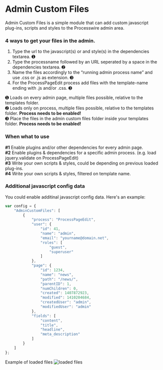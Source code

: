 Admin Custom Files
================

Admin Custom Files is a simple module that can add custom javascript plug-ins,
scripts and styles to the Processwire admin area.

### 4 ways to get your files in the admin.

1. Type the url to the javascript(s) or and style(s) in the dependencies textarea. ➊
2. Type the processname followed by an URL seperated by a space in the dependencies textarea. ➋
3. Name the files accordingly to the “running admin process name” and use .css or .js as extension. ➌
4. For the ProcessPageEdit process add files with the template-name ending with .js and/or .css. ➌

➊ Loads on every admin page, multiple files possible, relative to the templates folder. <br>
➋ Loads only on process, multiple files possible, relative to the templates folder. **Process needs to be enabled!**<br>
➌ Place the files in the admin custom files folder inside your templates folder. **Process needs to be enabled!**

### When what to use

**\#1** Enable plugins and/or other dependencies for every admin page.<br>
**\#2** Enable plugins & dependencies for a specific admin process. (e.g. load jquery.validate on ProcessPageEdit)<br>
**\#3** Write your own scripts & styles, could be depending on previous loaded plug-ins.<br>
**\#4** Write your own scripts & styles, filtered on template name.

### Additional javascript config data

You could enable additinal javascript config data. Here's an example:

```javascript
var config = {
    "AdminCustomFiles": [
        {
            "process": "ProcessPageEdit",
            "user": {
                "id": 41,
                "name": "admin",
                "email": "yourname@domain.net",
                "roles": [
                    "guest",
                    "superuser"
                ]
            },
            "page": {
                "id": 1234,
                "name": "news",
                "path": "/news/",
                "parentID": 1,
                "numChildren": 0,
                "created": 1407872923,
                "modified": 1410204684,
                "createdUser": "admin",
                "modifiedUser": "admin"
            },
            "fields": [
                "content",
                "title",
                "headline",
                "meta_description"
            ]
        }
    ]
};
```

Example of loaded files
![loaded files](https://github.com/Da-Fecto/AdminCustomFiles/blob/master/console.png)
